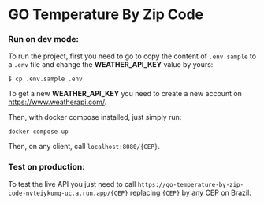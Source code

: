 # GO Temperature By Zip Code

### Run on dev mode:

To run the project, first you need to go to copy the content of `.env.sample` to a `.env` file
and change the **WEATHER_API_KEY** value by yours:

```SHELL
$ cp .env.sample .env
```

To get a new **WEATHER_API_KEY** you need to create a new account on https://www.weatherapi.com/.

Then, with docker compose installed, just simply run:

```SHELL
docker compose up
```

Then, on any client, call `localhost:8080/{CEP}`.

### Test on production:

To test the live API you just need to call `https://go-temperature-by-zip-code-nvteiykumq-uc.a.run.app/{CEP}` replacing
`{CEP}` by any CEP on Brazil.
